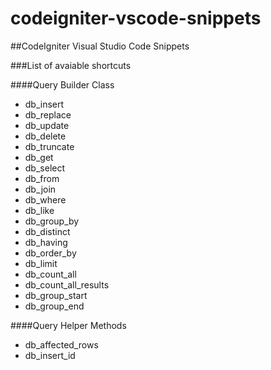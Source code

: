 # codeigniter-vscode-snippets
##CodeIgniter Visual Studio Code Snippets

###List of avaiable shortcuts

####Query Builder Class

* db_insert
* db_replace
* db_update
* db_delete
* db_truncate
* db_get
* db_select
* db_from
* db_join
* db_where
* db_like
* db_group_by
* db_distinct
* db_having
* db_order_by
* db_limit
* db_count_all
* db_count_all_results
* db_group_start
* db_group_end

####Query Helper Methods

* db_affected_rows
* db_insert_id
